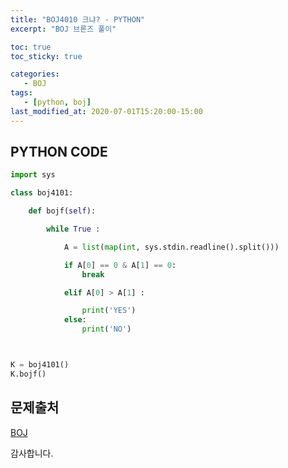 ```yaml
---
title: "BOJ4010 크냐? - PYTHON"
excerpt: "BOJ 브론즈 풀이"

toc: true
toc_sticky: true

categories:
   - BOJ
tags:
   - [python, boj]
last_modified_at: 2020-07-01T15:20:00-15:00
---
```


## PYTHON CODE

```python
import sys

class boj4101:

    def bojf(self):

        while True :

            A = list(map(int, sys.stdin.readline().split()))

            if A[0] == 0 & A[1] == 0:
                break

            elif A[0] > A[1] :

                print('YES')
            else:
                print('NO')



K = boj4101()
K.bojf()
```

## 문제출처
[BOJ]('https://www.acmicpc.net/problem/4101')


감사합니다.

